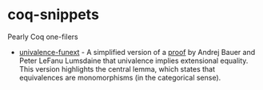 # coq-snippets
Pearly Coq one-filers

- [univalence-funext](univalence-funext.v) - A simplified version of a [proof](https://ncatlab.org/nlab/files/BauerLumsdaineUnivalence.pdf) by Andrej Bauer and Peter LeFanu Lumsdaine that univalence implies extensional equality. This version highlights the central lemma, which states that equivalences are monomorphisms (in the categorical sense).
